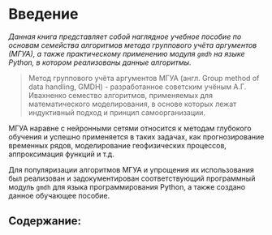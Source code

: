 # Введение

*Данная книга представляет собой наглядное учебное пособие по основам семейства алгоритмов метода группового учёта аргументов (МГУА), а также практическому применению модуля `gmdh` на языке Python, в котором реализованы данные алгоритмы.*

> Метод группового учёта аргументов МГУА (англ. Group method of data handling, GMDH) - разработанное советским учёным А.Г. Ивахненко семество алгоритмов, применяемых для математического моделирования, в основе которых лежат индуктивный подход и принцип самоорганизации.

МГУА наравне с нейронными сетями относится к методам глубокого обучения и успешно применяется в таких задачах, как прогнозирование временных рядов, моделирование геофизических процессов, аппроксимация функций и т.д.

Для популяризации алгоритмов МГУА и упрощения их использования был реализован и задокументирован соответствующий программный модуль `gmdh` для языка программирования Python, а также создано данное обучающее пособие.


## Содержание:
```{tableofcontents}
```